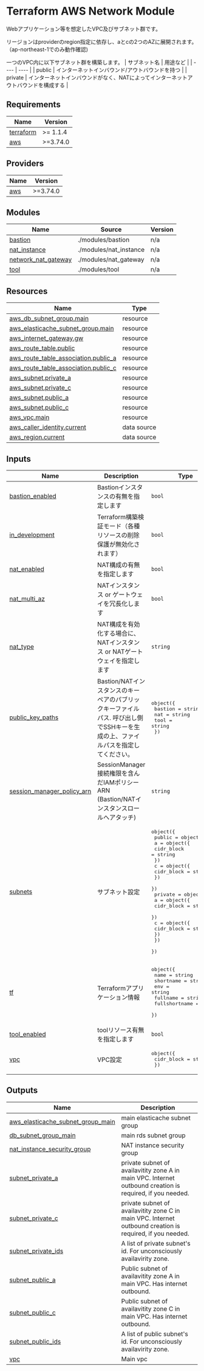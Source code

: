 <!-- BEGIN_TF_DOCS -->
# Terraform AWS Network Module

Webアプリケーション等を想定したVPC及びサブネット群です。

リージョンはproviderのregion指定に依存し、aとcの2つのAZに展開されます。
（ap-northeast-1でのみ動作確認)

一つのVPC内に以下サブネット群を構築します。
|  サブネット名   |  用途など  |
| ----          | ---- |
|  public       |  インターネットインバウンド/アウトバウンドを持つ  |
|  private      |  インターネットインバウンドがなく、NATによってインターネットアウトバウンドを構成する |

## Requirements

| Name | Version |
|------|---------|
| <a name="requirement_terraform"></a> [terraform](#requirement\_terraform) | >= 1.1.4 |
| <a name="requirement_aws"></a> [aws](#requirement\_aws) | >=3.74.0 |

## Providers

| Name | Version |
|------|---------|
| <a name="provider_aws"></a> [aws](#provider\_aws) | >=3.74.0 |

## Modules

| Name | Source | Version |
|------|--------|---------|
| <a name="module_bastion"></a> [bastion](#module\_bastion) | ./modules/bastion | n/a |
| <a name="module_nat_instance"></a> [nat\_instance](#module\_nat\_instance) | ./modules/nat_instance | n/a |
| <a name="module_network_nat_gateway"></a> [network\_nat\_gateway](#module\_network\_nat\_gateway) | ./modules/nat_gateway | n/a |
| <a name="module_tool"></a> [tool](#module\_tool) | ./modules/tool | n/a |

## Resources

| Name | Type |
|------|------|
| [aws_db_subnet_group.main](https://registry.terraform.io/providers/hashicorp/aws/latest/docs/resources/db_subnet_group) | resource |
| [aws_elasticache_subnet_group.main](https://registry.terraform.io/providers/hashicorp/aws/latest/docs/resources/elasticache_subnet_group) | resource |
| [aws_internet_gateway.gw](https://registry.terraform.io/providers/hashicorp/aws/latest/docs/resources/internet_gateway) | resource |
| [aws_route_table.public](https://registry.terraform.io/providers/hashicorp/aws/latest/docs/resources/route_table) | resource |
| [aws_route_table_association.public_a](https://registry.terraform.io/providers/hashicorp/aws/latest/docs/resources/route_table_association) | resource |
| [aws_route_table_association.public_c](https://registry.terraform.io/providers/hashicorp/aws/latest/docs/resources/route_table_association) | resource |
| [aws_subnet.private_a](https://registry.terraform.io/providers/hashicorp/aws/latest/docs/resources/subnet) | resource |
| [aws_subnet.private_c](https://registry.terraform.io/providers/hashicorp/aws/latest/docs/resources/subnet) | resource |
| [aws_subnet.public_a](https://registry.terraform.io/providers/hashicorp/aws/latest/docs/resources/subnet) | resource |
| [aws_subnet.public_c](https://registry.terraform.io/providers/hashicorp/aws/latest/docs/resources/subnet) | resource |
| [aws_vpc.main](https://registry.terraform.io/providers/hashicorp/aws/latest/docs/resources/vpc) | resource |
| [aws_caller_identity.current](https://registry.terraform.io/providers/hashicorp/aws/latest/docs/data-sources/caller_identity) | data source |
| [aws_region.current](https://registry.terraform.io/providers/hashicorp/aws/latest/docs/data-sources/region) | data source |

## Inputs

| Name | Description | Type | Default | Required |
|------|-------------|------|---------|:--------:|
| <a name="input_bastion_enabled"></a> [bastion\_enabled](#input\_bastion\_enabled) | Bastionインスタンスの有無を指定します | `bool` | `false` | no |
| <a name="input_in_development"></a> [in\_development](#input\_in\_development) | Terraform構築検証モード（各種リソースの削除保護が無効化されます） | `bool` | `false` | no |
| <a name="input_nat_enabled"></a> [nat\_enabled](#input\_nat\_enabled) | NAT構成の有無を指定します | `bool` | `false` | no |
| <a name="input_nat_multi_az"></a> [nat\_multi\_az](#input\_nat\_multi\_az) | NATインスタンス or ゲートウェイを冗長化します | `bool` | `false` | no |
| <a name="input_nat_type"></a> [nat\_type](#input\_nat\_type) | NAT構成を有効化する場合に、NATインスタンス or NATゲートウェイを指定します | `string` | `"instance"` | no |
| <a name="input_public_key_paths"></a> [public\_key\_paths](#input\_public\_key\_paths) | Bastion/NATインスタンスのキーペアのパブリックキーファイルパス. 呼び出し側でSSHキーを生成の上、ファイルパスを指定してください。 | <pre>object({<br>    bastion = string<br>    nat     = string<br>    tool    = string<br>  })</pre> | <pre>{<br>  "bastion": "./key_pairs/bastion.pub",<br>  "nat": "./key_pairs/nat_instance.pub",<br>  "tool": "./key_pairs/tool.pub"<br>}</pre> | no |
| <a name="input_session_manager_policy_arn"></a> [session\_manager\_policy\_arn](#input\_session\_manager\_policy\_arn) | SessionManager接続権限を含んだIAMポリシーARN (Bastion/NATインスタンスロールへアタッチ) | `string` | n/a | yes |
| <a name="input_subnets"></a> [subnets](#input\_subnets) | サブネット設定 | <pre>object({<br>    public = object({<br>      a = object({<br>        cidr_block = string<br>      })<br>      c = object({<br>        cidr_block = string<br>      })<br>    })<br>    private = object({<br>      a = object({<br>        cidr_block = string<br>      })<br>      c = object({<br>        cidr_block = string<br>      })<br>    })<br>  })</pre> | <pre>{<br>  "private": {<br>    "a": {<br>      "cidr_block": "10.0.12.0/22"<br>    },<br>    "c": {<br>      "cidr_block": "10.0.16.0/22"<br>    }<br>  },<br>  "public": {<br>    "a": {<br>      "cidr_block": "10.0.0.0/22"<br>    },<br>    "c": {<br>      "cidr_block": "10.0.4.0/22"<br>    }<br>  }<br>}</pre> | no |
| <a name="input_tf"></a> [tf](#input\_tf) | Terraformアプリケーション情報 | <pre>object({<br>    name          = string<br>    shortname     = string<br>    env           = string<br>    fullname      = string<br>    fullshortname = string<br>  })</pre> | n/a | yes |
| <a name="input_tool_enabled"></a> [tool\_enabled](#input\_tool\_enabled) | toolリソース有無を指定します | `bool` | `false` | no |
| <a name="input_vpc"></a> [vpc](#input\_vpc) | VPC設定 | <pre>object({<br>    cidr_block = string<br>  })</pre> | <pre>{<br>  "cidr_block": "10.0.0.0/16"<br>}</pre> | no |

## Outputs

| Name | Description |
|------|-------------|
| <a name="output_aws_elasticache_subnet_group_main"></a> [aws\_elasticache\_subnet\_group\_main](#output\_aws\_elasticache\_subnet\_group\_main) | main elasticache subnet group |
| <a name="output_db_subnet_group_main"></a> [db\_subnet\_group\_main](#output\_db\_subnet\_group\_main) | main rds subnet group |
| <a name="output_nat_instance_security_group"></a> [nat\_instance\_security\_group](#output\_nat\_instance\_security\_group) | NAT instance security group |
| <a name="output_subnet_private_a"></a> [subnet\_private\_a](#output\_subnet\_private\_a) | private subnet of availavitity zone A in main VPC. Internet outbound creation is required, if you needed. |
| <a name="output_subnet_private_c"></a> [subnet\_private\_c](#output\_subnet\_private\_c) | private subnet of availavitity zone C in main VPC. Internet outbound creation is required, if you needed. |
| <a name="output_subnet_private_ids"></a> [subnet\_private\_ids](#output\_subnet\_private\_ids) | A list of private subnet's id. For unconsciously availavirity zone. |
| <a name="output_subnet_public_a"></a> [subnet\_public\_a](#output\_subnet\_public\_a) | Public subnet of availavitity zone A in main VPC. Has internet outbound. |
| <a name="output_subnet_public_c"></a> [subnet\_public\_c](#output\_subnet\_public\_c) | Public subnet of availavitity zone C in main VPC. Has internet outbound. |
| <a name="output_subnet_public_ids"></a> [subnet\_public\_ids](#output\_subnet\_public\_ids) | A list of public subnet's id. For unconsciously availavirity zone. |
| <a name="output_vpc"></a> [vpc](#output\_vpc) | Main vpc |
<!-- END_TF_DOCS -->    